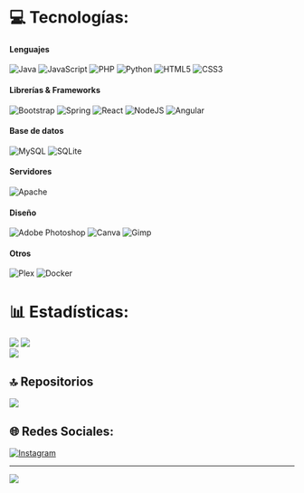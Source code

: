 # 💻 Tecnologías:
#### Lenguajes
![Java](https://img.shields.io/badge/java-%23ED8B00.svg?style=flat&logo=openjdk&logoColor=white) 
![JavaScript](https://img.shields.io/badge/javascript-%23323330.svg?style=flat&logo=javascript&logoColor=%23F7DF1E) 
![PHP](https://img.shields.io/badge/php-%23777BB4.svg?style=flat&logo=php&logoColor=white) 
![Python](https://img.shields.io/badge/python-3670A0?style=flat&logo=python&logoColor=ffdd54) 
![HTML5](https://img.shields.io/badge/html5-%23E34F26.svg?style=flat&logo=html5&logoColor=white) 
![CSS3](https://img.shields.io/badge/css3-%231572B6.svg?style=flat&logo=css3&logoColor=white) <br/>

#### Librerías & Frameworks
![Bootstrap](https://img.shields.io/badge/bootstrap-%238511FA.svg?style=flat&logo=bootstrap&logoColor=white)
![Spring](https://img.shields.io/badge/spring-%236DB33F.svg?style=flat&logo=spring&logoColor=white) 
![React](https://img.shields.io/badge/react-%2320232a.svg?style=flat&logo=react&logoColor=%2361DAFB) 
![NodeJS](https://img.shields.io/badge/node.js-6DA55F?style=flat&logo=node.js&logoColor=white) 
![Angular](https://img.shields.io/badge/angular-%23DD0031.svg?style=flat&logo=angular&logoColor=white)<br/>

#### Base de datos
![MySQL](https://img.shields.io/badge/mysql-4479A1.svg?style=flat&logo=mysql&logoColor=white) 
![SQLite](https://img.shields.io/badge/sqlite-%2307405e.svg?style=flat&logo=sqlite&logoColor=white) <br/>

#### Servidores
![Apache](https://img.shields.io/badge/apache-%23D42029.svg?style=flat&logo=apache&logoColor=white) 

#### Diseño
![Adobe Photoshop](https://img.shields.io/badge/adobe%20photoshop-%2331A8FF.svg?style=flat&logo=adobe%20photoshop&logoColor=white) 
![Canva](https://img.shields.io/badge/Canva-%2300C4CC.svg?style=flat&logo=Canva&logoColor=white) 
![Gimp](https://img.shields.io/badge/Gimp-657D8B?style=flat&logo=gimp&logoColor=FFFFFF) 

#### Otros

![Plex](https://img.shields.io/badge/plex-%23E5A00D.svg?style=flat&logo=plex&logoColor=white) 
![Docker](https://img.shields.io/badge/docker-%230db7ed.svg?style=flat&logo=docker&logoColor=white)

# 📊 Estadísticas:
![](https://github-readme-stats.vercel.app/api?username=SrPirson&theme=tokyonight&hide_border=false&include_all_commits=true&count_private=false) 
![](https://github-readme-stats.vercel.app/api/top-langs/?username=SrPirson&theme=tokyonight&hide_border=false&include_all_commits=true&count_private=false&layout=compact)<br/>
![](https://github-readme-streak-stats.herokuapp.com/?user=SrPirson&theme=tokyonight&hide_border=false)


## 🔝 Repositorios
![](https://github-contributor-stats.vercel.app/api?username=SrPirson&limit=5&theme=tokyonight&combine_all_yearly_contributions=true)

## 🌐 Redes Sociales:
[![Instagram](https://img.shields.io/badge/Instagram-%23E4405F.svg?logo=Instagram&logoColor=white)](https://instagram.com/franciiscortes) 

---

[![](https://visitcount.itsvg.in/api?id=SrPirson&icon=0&color=6)](https://visitcount.itsvg.in)
